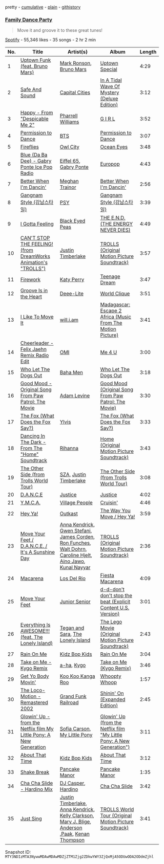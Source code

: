pretty - [cumulative](/playlists/cumulative/37i9dQZF1DX4cCqTKPWY5o.md) - [plain](/playlists/plain/37i9dQZF1DX4cCqTKPWY5o) - [githistory](https://github.githistory.xyz/mackorone/spotify-playlist-archive/blob/main/playlists/plain/37i9dQZF1DX4cCqTKPWY5o)

### [Family Dance Party](https://open.spotify.com/playlist/37i9dQZF1DX4cCqTKPWY5o)

> Move it and groove it to these great tunes!

[Spotify](https://open.spotify.com/user/spotify) - 55,346 likes - 35 songs - 2 hr 2 min

| No. | Title | Artist(s) | Album | Length |
|---|---|---|---|---|
| 1 | [Uptown Funk \(feat\. Bruno Mars\)](https://open.spotify.com/track/32OlwWuMpZ6b0aN2RZOeMS) | [Mark Ronson](https://open.spotify.com/artist/3hv9jJF3adDNsBSIQDqcjp), [Bruno Mars](https://open.spotify.com/artist/0du5cEVh5yTK9QJze8zA0C) | [Uptown Special](https://open.spotify.com/album/3vLaOYCNCzngDf8QdBg2V1) | 4:29 |
| 2 | [Safe And Sound](https://open.spotify.com/track/6Z8R6UsFuGXGtiIxiD8ISb) | [Capital Cities](https://open.spotify.com/artist/4gwpcMTbLWtBUlOijbVpuu) | [In A Tidal Wave Of Mystery \(Deluxe Edition\)](https://open.spotify.com/album/3WrufJir7I61NkvkDwxero) | 3:12 |
| 3 | [Happy \- From "Despicable Me 2"](https://open.spotify.com/track/60nZcImufyMA1MKQY3dcCH) | [Pharrell Williams](https://open.spotify.com/artist/2RdwBSPQiwcmiDo9kixcl8) | [G I R L](https://open.spotify.com/album/0lrmy4pJINsFzycJvttX2W) | 3:52 |
| 4 | [Permission to Dance](https://open.spotify.com/track/3XYRV7ZSHqIRDG87DKTtry) | [BTS](https://open.spotify.com/artist/3Nrfpe0tUJi4K4DXYWgMUX) | [Permission to Dance](https://open.spotify.com/album/5ExDI42RCtISkQXAgv8dtZ) | 3:07 |
| 5 | [Fireflies](https://open.spotify.com/track/3DamFFqW32WihKkTVlwTYQ) | [Owl City](https://open.spotify.com/artist/07QEuhtrNmmZ0zEcqE9SF6) | [Ocean Eyes](https://open.spotify.com/album/3vf65wfk1EEjVhy6BjENsS) | 3:48 |
| 6 | [Blue \(Da Ba Dee\) \- Gabry Ponte Ice Pop Radio](https://open.spotify.com/track/2yAVzRiEQooPEJ9SYx11L3) | [Eiffel 65](https://open.spotify.com/artist/64rxQRJsLgZwHHyWKB8fiF), [Gabry Ponte](https://open.spotify.com/artist/5ENS85nZShljwNgg4wFD7D) | [Europop](https://open.spotify.com/album/54vbD17F1t5q3yHkj1cX37) | 4:43 |
| 7 | [Better When I'm Dancin'](https://open.spotify.com/track/5k5fWendNngd89O8JKoE8L) | [Meghan Trainor](https://open.spotify.com/artist/6JL8zeS1NmiOftqZTRgdTz) | [Better When I'm Dancin'](https://open.spotify.com/album/6C2AXbI5gZZ0eEFEQY83yH) | 2:56 |
| 8 | [Gangnam Style \(강남스타일\)](https://open.spotify.com/track/03UrZgTINDqvnUMbbIMhql) | [PSY](https://open.spotify.com/artist/2dd5mrQZvg6SmahdgVKDzh) | [Gangnam Style \(강남스타일\)](https://open.spotify.com/album/0ZjxizLeMyFEjR27JIvD99) | 3:39 |
| 9 | [I Gotta Feeling](https://open.spotify.com/track/2H1047e0oMSj10dgp7p2VG) | [Black Eyed Peas](https://open.spotify.com/artist/1yxSLGMDHlW21z4YXirZDS) | [THE E.N.D\. \(THE ENERGY NEVER DIES\)](https://open.spotify.com/album/3lng6RAtdksQ2q02Fk5jaB) | 4:49 |
| 10 | [CAN'T STOP THE FEELING! \(from DreamWorks Animation's "TROLLS"\)](https://open.spotify.com/track/1WkMMavIMc4JZ8cfMmxHkI) | [Justin Timberlake](https://open.spotify.com/artist/31TPClRtHm23RisEBtV3X7) | [TROLLS \(Original Motion Picture Soundtrack\)](https://open.spotify.com/album/65ayND23IInUPHJKsaAqe7) | 3:57 |
| 11 | [Firework](https://open.spotify.com/track/4r6eNCsrZnQWJzzvFh4nlg) | [Katy Perry](https://open.spotify.com/artist/6jJ0s89eD6GaHleKKya26X) | [Teenage Dream](https://open.spotify.com/album/2eQMC9nJE3f3hCNKlYYHL1) | 3:47 |
| 12 | [Groove Is in the Heart](https://open.spotify.com/track/2He3NOyqtLNE3RQPpeDdSb) | [Deee\-Lite](https://open.spotify.com/artist/4eQJIXFEujzhTVVS1gIfu5) | [World Clique](https://open.spotify.com/album/4sTAgYLZy5zwqR3kT1g0oh) | 3:51 |
| 13 | [I Like To Move It](https://open.spotify.com/track/4bAFo6r2ODMDoqM5YHV2gM) | [will.i.am](https://open.spotify.com/artist/085pc2PYOi8bGKj0PNjekA) | [Madagascar: Escape 2 Africa \(Music From The Motion Picture\)](https://open.spotify.com/album/0a6NsOaOzlrubGl3htyVWG) | 3:41 |
| 14 | [Cheerleader \- Felix Jaehn Remix Radio Edit](https://open.spotify.com/track/023OVLNzXhX0j7CxswUt6D) | [OMI](https://open.spotify.com/artist/5MouCg6ta7zAxsfMEbc1uh) | [Me 4 U](https://open.spotify.com/album/1QwWTLYn9dntAj7l9FRJwY) | 3:00 |
| 15 | [Who Let The Dogs Out](https://open.spotify.com/track/1H5tvpoApNDxvxDexoaAUo) | [Baha Men](https://open.spotify.com/artist/67FFKYikvTlvsPNk4NPOYJ) | [Who Let The Dogs Out](https://open.spotify.com/album/44UH34qoCNNfEqo0VnOkGd) | 3:18 |
| 16 | [Good Mood \- Original Song From Paw Patrol: The Movie](https://open.spotify.com/track/4uX1pkSuSidzJxT4eWL7x1) | [Adam Levine](https://open.spotify.com/artist/4bYPcJP5jwMhSivRcqie2n) | [Good Mood \(Original Song From Paw Patrol: The Movie\)](https://open.spotify.com/album/5YQDkKa0fHnIYnVdfrQLqI) | 3:30 |
| 17 | [The Fox \(What Does the Fox Say?\)](https://open.spotify.com/track/5HOpkTTVcmZHnthgyxrIL8) | [Ylvis](https://open.spotify.com/artist/2lEOFtf3cCyzomQcMHJGfZ) | [The Fox \(What Does the Fox Say?\)](https://open.spotify.com/album/77QwsMRvonZJn7adV47V78) | 3:33 |
| 18 | [Dancing In The Dark \- From The "Home" Soundtrack](https://open.spotify.com/track/3nlVjrlLMJHC7Flf9impf9) | [Rihanna](https://open.spotify.com/artist/5pKCCKE2ajJHZ9KAiaK11H) | [Home \(Original Motion Picture Soundtrack\)](https://open.spotify.com/album/7Hc9zEVvu3wOJXI5YVhXe2) | 3:43 |
| 19 | [The Other Side \(from Trolls World Tour\)](https://open.spotify.com/track/463PQggkmk5tTw8ug0ahOX) | [SZA](https://open.spotify.com/artist/7tYKF4w9nC0nq9CsPZTHyP), [Justin Timberlake](https://open.spotify.com/artist/31TPClRtHm23RisEBtV3X7) | [The Other Side \(from Trolls World Tour\)](https://open.spotify.com/album/50ZTMRi6Biq1i1pWbcaKaJ) | 3:08 |
| 20 | [D.A.N.C.E](https://open.spotify.com/track/33yAEqzKXexYM3WlOYtTfQ) | [Justice](https://open.spotify.com/artist/1gR0gsQYfi6joyO1dlp76N) | [Justice](https://open.spotify.com/album/4GGazqHvuKwxBjWLFaJkDL) | 4:02 |
| 21 | [Y.M.C.A.](https://open.spotify.com/track/4YOJFyjqh8eAcbKFfv88mV) | [Village People](https://open.spotify.com/artist/0dCKce6tJJdHvlWnDMwzPW) | [Cruisin'](https://open.spotify.com/album/3kdp1PnxkKlshMP3qG2CUG) | 4:46 |
| 22 | [Hey Ya!](https://open.spotify.com/track/3AszgPDZd9q0DpDFt4HFBy) | [Outkast](https://open.spotify.com/artist/1G9G7WwrXka3Z1r7aIDjI7) | [The Way You Move / Hey Ya!](https://open.spotify.com/album/7etFl9qeqjD0luC40JAg8l) | 3:59 |
| 23 | [Move Your Feet / D.A.N.C.E\. / It's A Sunshine Day](https://open.spotify.com/track/6d3edMXJpns1A0zGKkmlGw) | [Anna Kendrick](https://open.spotify.com/artist/6xfqnpe2HnLVUaYXs2F8YS), [Gwen Stefani](https://open.spotify.com/artist/4yiQZ8tQPux8cPriYMWUFP), [James Corden](https://open.spotify.com/artist/5E17eRqSfn08FsmvNCds0P), [Ron Funches](https://open.spotify.com/artist/5auLWD3XT6p3im19G2cLhP), [Walt Dohrn](https://open.spotify.com/artist/4hWc4epxTdb1KC3jRd1wDd), [Caroline Hjelt](https://open.spotify.com/artist/0XF3yeiKSQF2zl5H05jfME), [Aino Jawo](https://open.spotify.com/artist/6aIcl5XVRwk32v6hc7lDyV), [Kunal Nayyar](https://open.spotify.com/artist/4po5m4plDQk01gLzTcCMfA) | [TROLLS \(Original Motion Picture Soundtrack\)](https://open.spotify.com/album/65ayND23IInUPHJKsaAqe7) | 2:36 |
| 24 | [Macarena](https://open.spotify.com/track/4oaj36KzXRgDg4McgcTsZK) | [Los Del Rio](https://open.spotify.com/artist/2JXn03fudjyRkQ1Ye9f5rk) | [Fiesta Macarena](https://open.spotify.com/album/6yPJmxBhq3zxj9gfTddfyU) | 4:09 |
| 25 | [Move Your Feet](https://open.spotify.com/track/4jacsL77ZYnpInmTtUBaJW) | [Junior Senior](https://open.spotify.com/artist/7xNPROyVfkH4mcIxxCxySm) | [d\-d\-don't don't stop the beat \(Explicit Content U.S\. Version\)](https://open.spotify.com/album/7xJ6am4jsZw1Bg0S0g0hmI) | 3:01 |
| 26 | [Everything Is AWESOME!!! \(feat\. The Lonely Island\)](https://open.spotify.com/track/58vnVBWfKWIjSVvKTZJly2) | [Tegan and Sara](https://open.spotify.com/artist/5e1BZulIiYWPRm8yogwUYH), [The Lonely Island](https://open.spotify.com/artist/1f5GqyOPo0CkotzzRwviBu) | [The Lego Movie \(Original Motion Picture Soundtrack\)](https://open.spotify.com/album/0GFqFY8fZonWLoX6O6tPNX) | 2:43 |
| 27 | [Rain On Me](https://open.spotify.com/track/2GcdfWGil49CTVzkOuvoNa) | [Kidz Bop Kids](https://open.spotify.com/artist/1Vvvx45Apu6dQqwuZQxtgW) | [Rain On Me](https://open.spotify.com/album/3o7jSgGFBcmCDAB9Fh5UfV) | 3:04 |
| 28 | [Take on Me \- Kygo Remix](https://open.spotify.com/track/5UHuuQGEgMbZrYnHjQG9ny) | [a\-ha](https://open.spotify.com/artist/2jzc5TC5TVFLXQlBNiIUzE), [Kygo](https://open.spotify.com/artist/23fqKkggKUBHNkbKtXEls4) | [Take on Me \(Kygo Remix\)](https://open.spotify.com/album/3R2Movau61LViutgG8JYtV) | 3:46 |
| 29 | [Get Yo Body Movin'](https://open.spotify.com/track/7GizF53H6JpwNWIEsZRuWC) | [Koo Koo Kanga Roo](https://open.spotify.com/artist/7BZ3v2GTT5KHVmc9Gk1sRb) | [Whoopty Whoop](https://open.spotify.com/album/6ophnm6Vp3brWGK8NvldMT) | 1:57 |
| 30 | [The Loco\-Motion \- Remastered 2002](https://open.spotify.com/track/0PxYWaGiwWtcuL1VIMiEW4) | [Grand Funk Railroad](https://open.spotify.com/artist/0qEcf3SFlpRcb3lK3f2GZI) | [Shinin' On \(Expanded Edition\)](https://open.spotify.com/album/4Z0J6OrdQQjFXtqBW0XXsA) | 2:45 |
| 31 | [Glowin' Up \- from the Netflix film My Little Pony: A New Generation](https://open.spotify.com/track/4sA5vMBjQwpnhPtewDXwQS) | [Sofia Carson](https://open.spotify.com/artist/7bp2lSdh12wcA8LyB1srfJ), [My Little Pony](https://open.spotify.com/artist/5mM9eNte0aWttOiMhPb2dM) | [Glowin' Up \(from the Netflix film "My Little Pony: A New Generation"\)](https://open.spotify.com/album/3TPxyCABDC6mXBCmfWRK8X) | 3:11 |
| 32 | [About That Time](https://open.spotify.com/track/3JKMRspZjPJWhxwbewnvQU) | [Kidz Bop Kids](https://open.spotify.com/artist/1Vvvx45Apu6dQqwuZQxtgW) | [About That Time](https://open.spotify.com/album/54mp8gJ7IMJ60Ix7RXpI23) | 3:12 |
| 33 | [Shake Break](https://open.spotify.com/track/7w6RBPKhCaxZiyXb1ekdYy) | [Pancake Manor](https://open.spotify.com/artist/6bwjTCySXPwecMWvs9ce5C) | [Pancake Manor](https://open.spotify.com/album/5nfoLW8Ut0picjRjdGcC0g) | 1:35 |
| 34 | [Cha Cha Slide \- Hardino Mix](https://open.spotify.com/track/3XTaaGGAL2gVVaAbu0yxQX) | [DJ Casper](https://open.spotify.com/artist/5o7DmXxAI7rg7qBUvcLq2s), [Hardino](https://open.spotify.com/artist/2W8WGXvVL7Du3TZLmToBR5) | [Cha Cha Slide](https://open.spotify.com/album/2NBvR1Ys0I4FtpVvQFKLqL) | 3:42 |
| 35 | [Just Sing](https://open.spotify.com/track/0ZjmrnH5Uh4WD1L29NTcUs) | [Justin Timberlake](https://open.spotify.com/artist/31TPClRtHm23RisEBtV3X7), [Anna Kendrick](https://open.spotify.com/artist/6xfqnpe2HnLVUaYXs2F8YS), [Kelly Clarkson](https://open.spotify.com/artist/3BmGtnKgCSGYIUhmivXKWX), [Mary J\. Blige](https://open.spotify.com/artist/1XkoF8ryArs86LZvFOkbyr), [Anderson .Paak](https://open.spotify.com/artist/3jK9MiCrA42lLAdMGUZpwa), [Kenan Thompson](https://open.spotify.com/artist/712ZtYak5pWK9RJjcyxdKl) | [TROLLS World Tour \(Original Motion Picture Soundtrack\)](https://open.spotify.com/album/1jOcKmWE1mUEnyt6JdLTr8) | 3:41 |

Snapshot ID: `MTY3NDIzMTA3NywwMDAwMDAwMDZjZTM1Zjg2ZDkwYWY3ZjQxMjA5ODUwODA2ODdmZjhl`
